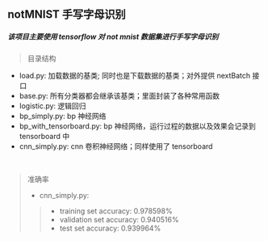 ## notMNIST 手写字母识别

##### 该项目主要使用 tensorflow 对 not mnist 数据集进行手写字母识别

> 目录结构
- load.py: 加载数据的基类; 同时也是下载数据的基类；对外提供 nextBatch 接口
- base.py: 所有分类器都会继承该基类；里面封装了各种常用函数
- logistic.py: 逻辑回归
- bp_simply.py: bp 神经网络
- bp_with_tensorboard.py: bp 神经网络，运行过程的数据以及效果会记录到 tensorboard 中
- cnn_simply.py: cnn 卷积神经网络；同样使用了 tensorboard

<br>

> 准确率
>- cnn_simply.py:
>>- training set accuracy: 0.978598%
>>- validation set accuracy: 0.940516%
>>- test set accuracy: 0.939964%

<br>
